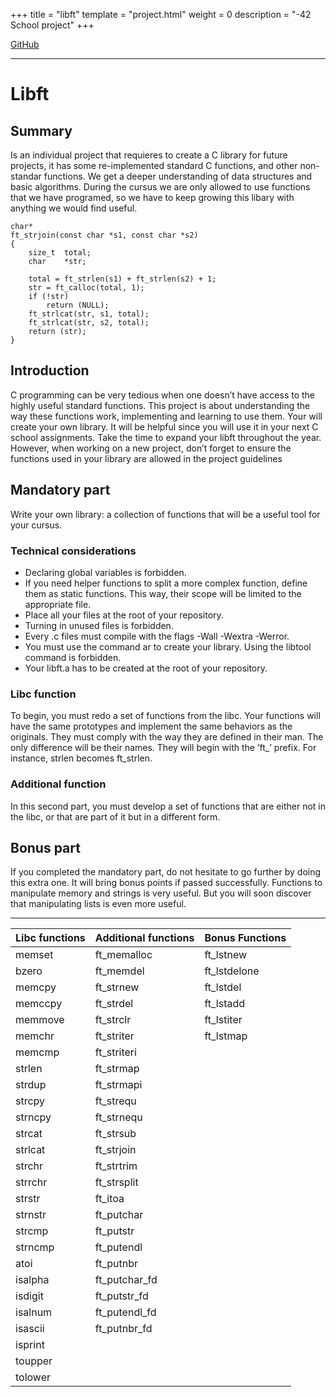 +++
title = "libft"
template = "project.html"
weight = 0
description = "-42 School project"
+++

<a target="blank" href="https://github.com/sebamiro/libft42/">GitHub</a>

-----------

# Libft

## Summary 

Is an individual project that requieres to create a C library for future projects,
it has some re-implemented standard C functions, and other non-standar functions.
We get a deeper understanding of data structures and basic algorithms. During the
cursus we are only allowed to use functions that we have programed, so we have to
keep growing this libary with anything we would find useful.

```
char*
ft_strjoin(const char *s1, const char *s2)
{
	size_t	total;
	char	*str;

	total = ft_strlen(s1) + ft_strlen(s2) + 1;
	str = ft_calloc(total, 1);
	if (!str)
		return (NULL);
	ft_strlcat(str, s1, total);
	ft_strlcat(str, s2, total);
	return (str);
}
```

## Introduction

C programming can be very tedious when one doesn’t have access to the highly useful
standard functions. This project is about understanding the way these functions work,
implementing and learning to use them. Your will create your own library. It will be
helpful since you will use it in your next C school assignments.
Take the time to expand your libft throughout the year. However, when working
on a new project, don’t forget to ensure the functions used in your library are allowed in
the project guidelines

## Mandatory part

Write your own library: a collection of functions
that will be a useful tool for your cursus.

### Technical considerations

- Declaring global variables is forbidden.
-  If you need helper functions to split a more complex function, define them as static
functions. This way, their scope will be limited to the appropriate file.
- Place all your files at the root of your repository.
- Turning in unused files is forbidden.
- Every .c files must compile with the flags -Wall -Wextra -Werror.
- You must use the command ar to create your library. Using the libtool command
is forbidden.
- Your libft.a has to be created at the root of your repository.

### Libc function

To begin, you must redo a set of functions from the libc. Your functions will have the
same prototypes and implement the same behaviors as the originals. They must comply
with the way they are defined in their man. The only difference will be their names. They
will begin with the ’ft_’ prefix. For instance, strlen becomes ft_strlen.

### Additional function

In this second part, you must develop a set of functions that are either not in the libc,
or that are part of it but in a different form.

## Bonus part

If you completed the mandatory part, do not hesitate to go further by doing this extra
one. It will bring bonus points if passed successfully.
Functions to manipulate memory and strings is very useful. But you will soon discover
that manipulating lists is even more useful.

-----------

Libc functions | Additional functions | Bonus Functions
:----------- | :----------- | :-----------
memset		| ft_memalloc	| ft_lstnew		 
bzero		| ft_memdel		| ft_lstdelone	
memcpy		| ft_strnew		| ft_lstdel	
memccpy		| ft_strdel		| ft_lstadd
memmove		| ft_strclr		| ft_lstiter	
memchr		| ft_striter	| ft_lstmap	
memcmp		| ft_striteri	|		
strlen		| ft_strmap		|	
strdup		| ft_strmapi	|
strcpy		| ft_strequ		|				
strncpy		| ft_strnequ	|			
strcat		| ft_strsub		| 
strlcat		| ft_strjoin	|
strchr		| ft_strtrim	| 
strrchr		| ft_strsplit	|
strstr		| ft_itoa		| 
strnstr		| ft_putchar	| 
strcmp		| ft_putstr		| 
strncmp		| ft_putendl	| 
atoi		| ft_putnbr		| 
isalpha		| ft_putchar_fd	| 
isdigit		| ft_putstr_fd	| 
isalnum		| ft_putendl_fd	| 
isascii		| ft_putnbr_fd	| 
isprint		|| 
toupper		| |
tolower		| |
